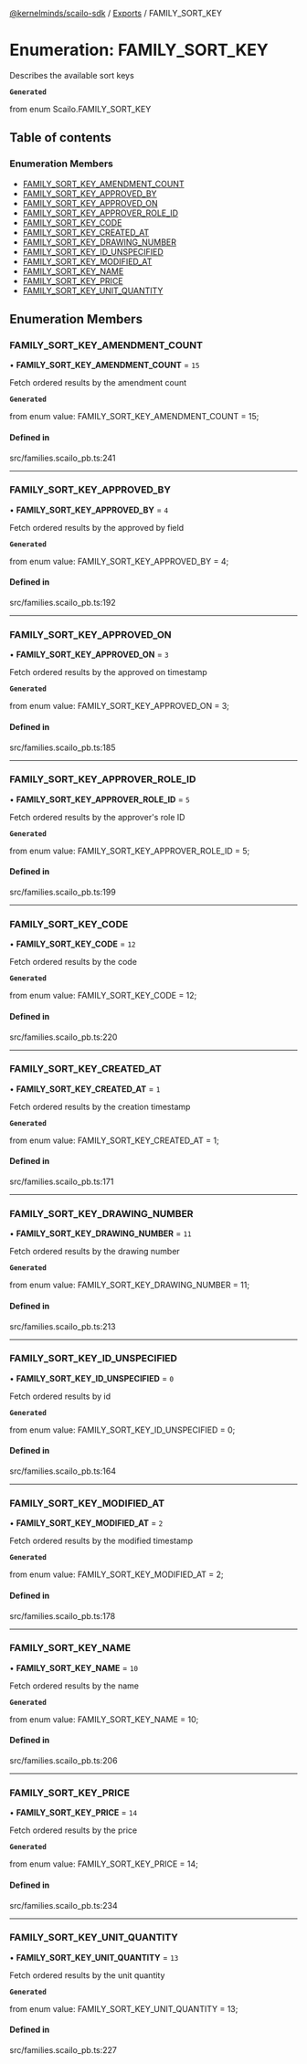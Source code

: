 [@kernelminds/scailo-sdk](../README.md) / [Exports](../modules.md) / FAMILY\_SORT\_KEY

# Enumeration: FAMILY\_SORT\_KEY

Describes the available sort keys

**`Generated`**

from enum Scailo.FAMILY_SORT_KEY

## Table of contents

### Enumeration Members

- [FAMILY\_SORT\_KEY\_AMENDMENT\_COUNT](FAMILY_SORT_KEY.md#family_sort_key_amendment_count)
- [FAMILY\_SORT\_KEY\_APPROVED\_BY](FAMILY_SORT_KEY.md#family_sort_key_approved_by)
- [FAMILY\_SORT\_KEY\_APPROVED\_ON](FAMILY_SORT_KEY.md#family_sort_key_approved_on)
- [FAMILY\_SORT\_KEY\_APPROVER\_ROLE\_ID](FAMILY_SORT_KEY.md#family_sort_key_approver_role_id)
- [FAMILY\_SORT\_KEY\_CODE](FAMILY_SORT_KEY.md#family_sort_key_code)
- [FAMILY\_SORT\_KEY\_CREATED\_AT](FAMILY_SORT_KEY.md#family_sort_key_created_at)
- [FAMILY\_SORT\_KEY\_DRAWING\_NUMBER](FAMILY_SORT_KEY.md#family_sort_key_drawing_number)
- [FAMILY\_SORT\_KEY\_ID\_UNSPECIFIED](FAMILY_SORT_KEY.md#family_sort_key_id_unspecified)
- [FAMILY\_SORT\_KEY\_MODIFIED\_AT](FAMILY_SORT_KEY.md#family_sort_key_modified_at)
- [FAMILY\_SORT\_KEY\_NAME](FAMILY_SORT_KEY.md#family_sort_key_name)
- [FAMILY\_SORT\_KEY\_PRICE](FAMILY_SORT_KEY.md#family_sort_key_price)
- [FAMILY\_SORT\_KEY\_UNIT\_QUANTITY](FAMILY_SORT_KEY.md#family_sort_key_unit_quantity)

## Enumeration Members

### FAMILY\_SORT\_KEY\_AMENDMENT\_COUNT

• **FAMILY\_SORT\_KEY\_AMENDMENT\_COUNT** = ``15``

Fetch ordered results by the amendment count

**`Generated`**

from enum value: FAMILY_SORT_KEY_AMENDMENT_COUNT = 15;

#### Defined in

src/families.scailo_pb.ts:241

___

### FAMILY\_SORT\_KEY\_APPROVED\_BY

• **FAMILY\_SORT\_KEY\_APPROVED\_BY** = ``4``

Fetch ordered results by the approved by field

**`Generated`**

from enum value: FAMILY_SORT_KEY_APPROVED_BY = 4;

#### Defined in

src/families.scailo_pb.ts:192

___

### FAMILY\_SORT\_KEY\_APPROVED\_ON

• **FAMILY\_SORT\_KEY\_APPROVED\_ON** = ``3``

Fetch ordered results by the approved on timestamp

**`Generated`**

from enum value: FAMILY_SORT_KEY_APPROVED_ON = 3;

#### Defined in

src/families.scailo_pb.ts:185

___

### FAMILY\_SORT\_KEY\_APPROVER\_ROLE\_ID

• **FAMILY\_SORT\_KEY\_APPROVER\_ROLE\_ID** = ``5``

Fetch ordered results by the approver's role ID

**`Generated`**

from enum value: FAMILY_SORT_KEY_APPROVER_ROLE_ID = 5;

#### Defined in

src/families.scailo_pb.ts:199

___

### FAMILY\_SORT\_KEY\_CODE

• **FAMILY\_SORT\_KEY\_CODE** = ``12``

Fetch ordered results by the code

**`Generated`**

from enum value: FAMILY_SORT_KEY_CODE = 12;

#### Defined in

src/families.scailo_pb.ts:220

___

### FAMILY\_SORT\_KEY\_CREATED\_AT

• **FAMILY\_SORT\_KEY\_CREATED\_AT** = ``1``

Fetch ordered results by the creation timestamp

**`Generated`**

from enum value: FAMILY_SORT_KEY_CREATED_AT = 1;

#### Defined in

src/families.scailo_pb.ts:171

___

### FAMILY\_SORT\_KEY\_DRAWING\_NUMBER

• **FAMILY\_SORT\_KEY\_DRAWING\_NUMBER** = ``11``

Fetch ordered results by the drawing number

**`Generated`**

from enum value: FAMILY_SORT_KEY_DRAWING_NUMBER = 11;

#### Defined in

src/families.scailo_pb.ts:213

___

### FAMILY\_SORT\_KEY\_ID\_UNSPECIFIED

• **FAMILY\_SORT\_KEY\_ID\_UNSPECIFIED** = ``0``

Fetch ordered results by id

**`Generated`**

from enum value: FAMILY_SORT_KEY_ID_UNSPECIFIED = 0;

#### Defined in

src/families.scailo_pb.ts:164

___

### FAMILY\_SORT\_KEY\_MODIFIED\_AT

• **FAMILY\_SORT\_KEY\_MODIFIED\_AT** = ``2``

Fetch ordered results by the modified timestamp

**`Generated`**

from enum value: FAMILY_SORT_KEY_MODIFIED_AT = 2;

#### Defined in

src/families.scailo_pb.ts:178

___

### FAMILY\_SORT\_KEY\_NAME

• **FAMILY\_SORT\_KEY\_NAME** = ``10``

Fetch ordered results by the name

**`Generated`**

from enum value: FAMILY_SORT_KEY_NAME = 10;

#### Defined in

src/families.scailo_pb.ts:206

___

### FAMILY\_SORT\_KEY\_PRICE

• **FAMILY\_SORT\_KEY\_PRICE** = ``14``

Fetch ordered results by the price

**`Generated`**

from enum value: FAMILY_SORT_KEY_PRICE = 14;

#### Defined in

src/families.scailo_pb.ts:234

___

### FAMILY\_SORT\_KEY\_UNIT\_QUANTITY

• **FAMILY\_SORT\_KEY\_UNIT\_QUANTITY** = ``13``

Fetch ordered results by the unit quantity

**`Generated`**

from enum value: FAMILY_SORT_KEY_UNIT_QUANTITY = 13;

#### Defined in

src/families.scailo_pb.ts:227
